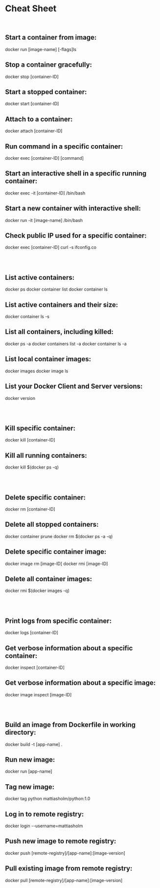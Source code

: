 # Cheat Sheet

<br>

## Start a container from image:
docker run [image-name] [-flags]ls

## Stop a container gracefully:
docker stop [container-ID]

## Start a stopped container:
docker start [container-ID]

## Attach to a container:
docker attach [container-ID]

## Run command in a specific container:
docker exec [container-ID] [command]

## Start an interactive shell in a specific running container:
docker exec -it [container-ID] /bin/bash

## Start a new container with interactive shell:
docker run -it [image-name] /bin/bash

## Check public IP used for a specific container:
docker exec [container-ID] curl -s ifconfig.co

<br><br>

## List active containers:
docker ps
docker container list
docker container ls

## List active containers and their size:
docker container ls -s

## List all containers, including killed:
docker ps -a
docker containers list -a
docker container ls -a

## List local container images:
docker images
docker image ls

## List your Docker Client and Server versions:
docker version

<br><br>

## Kill specific container:
docker kill [container-ID]

## Kill all running containers:
docker kill $(docker ps -q)

<br><br>

## Delete specific container:
docker rm [container-ID]

## Delete all stopped containers:
docker container prune
docker rm $(docker ps -a -q)

## Delete specific container image:
docker image rm [image-ID]
docker rmi [image-ID]

## Delete all container images:
docker rmi $(docker images -q)

<br><br>

## Print logs from specific container:
docker logs [container-ID]

## Get verbose information about a specific container:
docker inspect [container-ID]

## Get verbose information about a specific image:
docker image inspect [image-ID]

<br><br>

## Build an image from Dockerfile in working directory:
docker build -t [app-name] .

## Run new image:
docker run [app-name]

## Tag new image:

docker tag python mattiasholm/python:1.0

## Log in to remote registry:
docker login --username=mattiasholm

## Push new image to remote registry:
docker push [remote-registry]/[app-name]:[image-version]

## Pull existing image from remote registry:
docker pull [remote-registry]/[app-name]:[image-version]